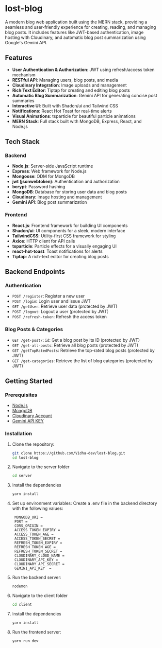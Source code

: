 # lost-blog

A modern blog web application built using the MERN stack, providing a seamless and user-friendly experience for creating, reading, and managing blog posts. It includes features like JWT-based authentication, image hosting with Cloudinary, and automatic blog post summarization using Google's Gemini API.

## Features

- **User Authentication & Authorization**: JWT using refresh/access token mechanism
- **RESTful API**: Managing users, blog posts, and media
- **Cloudinary Integration**: Image uploads and management
- **Rich Text Editor**: Tiptap for creating and editing blog posts
- **Automatic Blog Summarization**: Gemini API for generating concise post summaries
- **Interactive UI**: Built with Shadcn/ui and Tailwind CSS
- **Notifications**: React Hot Toast for real-time alerts
- **Visual Animations**: tsparticle for beautiful particle animations
- **MERN Stack**: Full stack built with MongoDB, Express, React, and Node.js

## Tech Stack

### Backend
- **Node.js**: Server-side JavaScript runtime
- **Express**: Web framework for Node.js
- **Mongoose**: ODM for MongoDB
- **jwt (jsonwebtoken)**: Authentication and authorization
- **bcrypt**: Password hashing
- **MongoDB**: Database for storing user data and blog posts
- **Cloudinary**: Image hosting and management
- **Gemini API**: Blog post summarization

### Frontend
- **React.js**: Frontend framework for building UI components
- **Shadcn/ui**: UI components for a sleek, modern interface
- **TailwindCSS**: Utility-first CSS framework for styling
- **Axios**: HTTP client for API calls
- **tsparticle**: Particle effects for a visually engaging UI
- **react-hot-toast**: Toast notifications for alerts
- **Tiptap**: A rich-text editor for creating blog posts

## Backend Endpoints

### Authentication
- `POST /register`: Register a new user
- `POST /login`: Login user and issue JWT
- `GET /getUser`: Retrieve user data (protected by JWT)
- `POST /logout`: Logout a user (protected by JWT)
- `POST /refresh-token`: Refresh the access token

### Blog Posts & Categories
- `GET /get-post/:id`: Get a blog post by its ID (protected by JWT)
- `GET /get-all-posts`: Retrieve all blog posts (protected by JWT)
- `GET /getTopRatedPosts`: Retrieve the top-rated blog posts (protected by JWT)
- `GET /get-categories`: Retrieve the list of blog categories (protected by JWT)

## Getting Started

### Prerequisites

- [Node.js](https://nodejs.org/)
- [MongoDB](https://www.mongodb.com/)
- [Cloudinary Account](https://cloudinary.com/)
- [Gemini API KEY](https://ai.google.dev/gemini-api/docs)

### Installation
1. Clone the repository:
   ```bash
   git clone https://github.com/Vidhu-dev/lost-blog.git
   cd lost-blog
   ```
2. Navigate to the server folder
   ```bash
   cd server
   ```
3. Install the dependencies
   ```bash
   yarn install
   ```
4. Set up environment variables: Create a .env file in the backend directory with the following values:
   ```
    MONGODB_URI =
    PORT =
    CORS_ORIGIN = 
    ACCESS_TOKEN_EXPIRY =
    ACCESS_TOKEN_AGE = 
    ACCESS_TOKEN_SECRET = 
    REFRESH_TOKEN_EXPIRY = 
    REFRESH_TOKEN_AGE = 
    REFRESH_TOKEN_SECRET = 
    CLOUDINARY_CLOUD_NAME = 
    CLOUDINARY_API_KEY = 
    CLOUDINARY_API_SECRET = 
    GEMINI_API_KEY  = 
   ```
5. Run the backend server:
    ```bash
   nodemon
   ```
6. Navigate to the client folder
   ```bash
   cd client
   ```
7. Install the dependencies
   ```bash
   yarn install
   ```
8. Run the frontend server:
    ```bash
   yarn run dev
   ```
